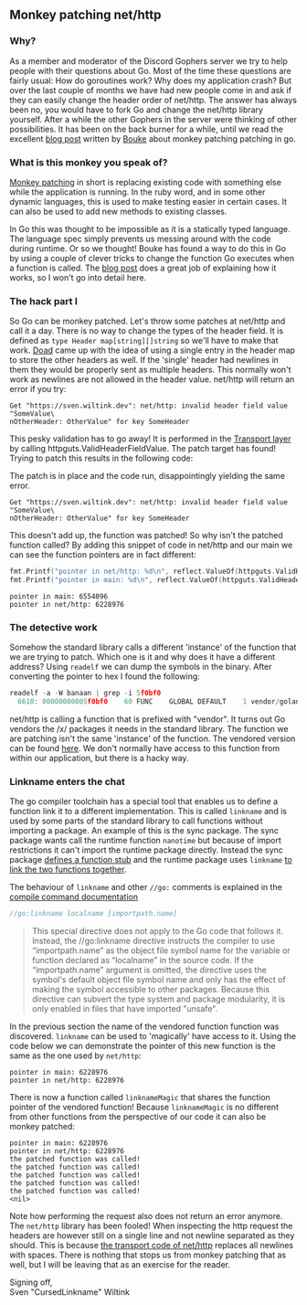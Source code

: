 ## Monkey patching net/http

### Why?
As a member and moderator of the Discord Gophers server we try to help
people with their questions about Go. Most of the time these questions
are fairly usual: How do goroutines work? Why does my application crash?
But over the last couple of months we have had new people come in and
ask if they can easily change the header order of net/http. The answer
has always been no, you would have to fork Go and change the net/http
library yourself. After a while the other Gophers in the server were
thinking of other possibilities. It has been on the back burner for a
while, until we read the excellent [blog post](https://bou.ke/blog/monkey-patching-in-go/) 
written by [Bouke](https://github.com/bouk) about monkey patching
patching in go.

### What is this monkey you speak of?
[Monkey patching](https://en.wikipedia.org/wiki/Monkey_patch) in short
is replacing existing code with something else while the application is 
running. In the ruby word, and in some other dynamic languages, this
is used to make testing easier in certain cases. It can also be used
to add new methods to existing classes. 

In Go this was thought to be impossible as it is a statically typed 
language. The language spec simply prevents us messing around with 
the code during runtime. Or so we thought! Bouke has found a way to do
this in Go by using a couple of clever tricks to change the function Go
executes when a function is called. The [blog post](https://bou.ke/blog/monkey-patching-in-go/) 
does a great job of explaining how it works, so I won't go into detail here.

### The hack part I
So Go can be monkey patched. Let's throw some patches at net/http and 
call it a day. There is no way to change the types of the header field.
It is defined as `type Header map[string][]string` so we'll have to
make that work. [Doad](https://github.com/zacharyburkett) came up with the idea
of using a single entry in the header map to store the other headers as
well. If the 'single' header had newlines in them they would be properly
sent as multiple headers. This normally won't work as newlines are not
allowed in the header value. net/http will return an error if
you try:

<script src="https://gist.github.com/svenwiltink/8e592735143e4d665790ce33a3250fc6.js"></script>


```text
Get "https://sven.wiltink.dev": net/http: invalid header field value "SomeValue\
nOtherHeader: OtherValue" for key SomeHeader
```

This pesky validation has to go away! It is performed in the [Transport layer](https://github.com/golang/go/blob/b1be1428dc7d988c2be9006b1cbdf3e513d299b6/src/net/http/transport.go#L514
) by calling httpguts.ValidHeaderFieldValue. The patch target has found!
Trying to patch this results in the following code:

<script src="https://gist.github.com/svenwiltink/8850a82a12460e3efb658b0def752bc1.js"></script>

The patch is in place and the code run, disappointingly yielding the same
error.

```text
Get "https://sven.wiltink.dev": net/http: invalid header field value "SomeValue\
nOtherHeader: OtherValue" for key SomeHeader
```

This doesn't add up, the function was patched! So why isn't the patched function called?
By adding this snippet of code in net/http and our main we can see the function pointers
are in fact different:
```go
fmt.Printf("pointer in net/http: %d\n", reflect.ValueOf(httpguts.ValidHeaderFieldValue).Pointer())
fmt.Printf("pointer in main: %d\n", reflect.ValueOf(httpguts.ValidHeaderFieldValue).Pointer())
```
```
pointer in main: 6554096
pointer in net/http: 6228976
```

### The detective work
Somehow the standard library calls a different 'instance' of the function that we are trying
to patch. Which one is it and why does it have a different address? Using `readelf` we can dump
the symbols in the binary. After converting the pointer to hex I found the following:
````go
readelf -a -W banaan | grep -i 5f0bf0     
  6610: 00000000005f0bf0    60 FUNC    GLOBAL DEFAULT    1 vendor/golang.org/x/net/http/httpguts.ValidHeaderFieldValue
````
net/http is calling a function that is prefixed with "vendor". It turns out Go vendors the 
/x/ packages it needs in the standard library. The function we are patching isn't the
same 'instance' of the function. The vendored version can be found [here](https://github.com/golang/go/tree/c5cf6624076a644906aa7ec5c91c4e01ccd375d3/src/vendor/golang.org/x/net/http/httpguts).
We don't normally have access to this function from within our application, but there is 
a hacky way.

### Linkname enters the chat
The go compiler toolchain has a special tool that enables us to define a function link it
to a different implementation. This is called `linkname` and is used by some parts of the standard
library to call functions without importing a package. An example of this is the sync package.
The sync package wants call the runtime function `nanotime` but because of import restrictions
it can't import the runtime package directly. Instead the sync package [defines a function stub](https://github.com/golang/go/blob/0a820007e70fdd038950f28254c6269cd9588c02/src/sync/runtime.go#L57)
and the runtime package uses `linkname` [to link the two functions together](https://github.com/golang/go/blob/0a820007e70fdd038950f28254c6269cd9588c02/src/runtime/sema.go#L614).

The behaviour of `linkname` and other `//go:` comments is explained in the [compile command documentation](https://golang.org/cmd/compile/)
```go
//go:linkname localname [importpath.name]
```
> This special directive does not apply to the Go code that follows it. Instead, the //go:linkname directive instructs the compiler to use “importpath.name” as the object file symbol name for the variable or function declared as “localname” in the source code. If the “importpath.name” argument is omitted, the directive uses the symbol's default object file symbol name and only has the effect of making the symbol accessible to other packages. Because this directive can subvert the type system and package modularity, it is only enabled in files that have imported "unsafe".

In the previous section the name of the vendored function function was discovered. `linkname` can
be used to 'magically' have access to it. Using the code below we can demonstrate the pointer of this
new function is the same as the one used by `net/http`:

<script src="https://gist.github.com/svenwiltink/f6deda1983c555a14032cf0f72e77501.js"></script>
```text
pointer in main: 6228976
pointer in net/http: 6228976
```

There is now a function called `linknameMagic` that shares the function pointer of the vendored
function! Because `linknameMagic` is no different from other functions from the perspective of
our code it can also be monkey patched:

<script src="https://gist.github.com/svenwiltink/423ca78638668eb46c7e97dfd64973f2.js"></script>

```text
pointer in main: 6228976
pointer in net/http: 6228976
the patched function was called!
the patched function was called!
the patched function was called!
the patched function was called!
the patched function was called!
<nil>
```

Note how performing the request also does not return an error anymore. The `net/http` library
has been fooled! When inspecting the http request the headers are however still on a single line 
and not newline separated as they should. This is because [the transport code of net/http](https://github.com/golang/go/blob/0a820007e70fdd038950f28254c6269cd9588c02/src/net/http/header.go#L186)
replaces all newlines with spaces. There is nothing that stops us from monkey patching that
as well, but I will be leaving that as an exercise for the reader.


Signing off,  
Sven "CursedLinkname" Wiltink